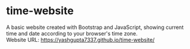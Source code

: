 # time-website
A basic website created with Bootstrap and JavaScript, showing current time and date according to your browser's time zone.  
Website URL: https://yashgupta7337.github.io/time-website/

